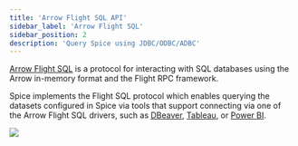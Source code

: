 ```yaml
---
title: 'Arrow Flight SQL API'
sidebar_label: 'Arrow Flight SQL'
sidebar_position: 2
description: 'Query Spice using JDBC/ODBC/ADBC'
---
```


[Arrow Flight SQL](https://arrow.apache.org/docs/format/FlightSql.html) is a protocol for interacting with SQL databases using the Arrow in-memory format and the Flight RPC framework.

Spice implements the Flight SQL protocol which enables querying the datasets configured in Spice via tools that support connecting via one of the Arrow Flight SQL drivers, such as [DBeaver](https://dbeaver.io), [Tableau](https://www.tableau.com/), or [Power BI](https://www.microsoft.com/en-us/power-platform/products/power-bi).

<img src="https://imagedelivery.net/HyTs22ttunfIlvyd6vumhQ/0a8bc474-03c3-4c1c-8003-d250cd52b300/public" />
